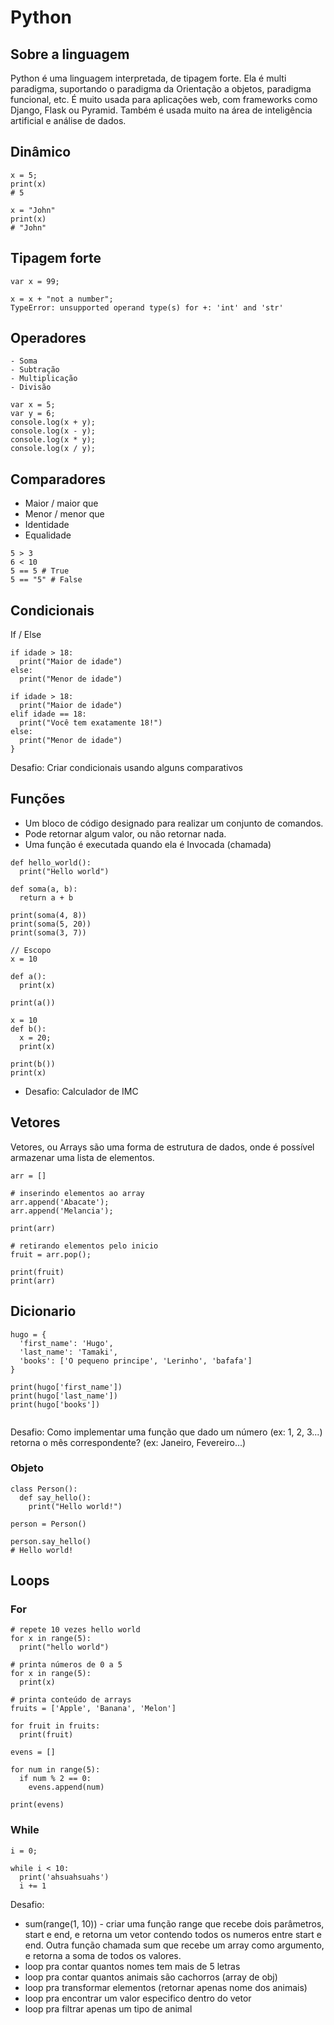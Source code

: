 
# Python

## Sobre a linguagem

Python é uma linguagem interpretada, de tipagem forte. Ela é multi paradigma, suportando o paradigma da Orientação a objetos, paradigma funcional, etc. É muito usada para aplicações web, com frameworks como Django, Flask ou Pyramid. Também é usada muito na área de inteligência artificial e análise de dados.

## Dinâmico

```
x = 5;
print(x)
# 5

x = "John"
print(x)
# "John"
```

## Tipagem forte

```
var x = 99;

x = x + "not a number";
TypeError: unsupported operand type(s) for +: 'int' and 'str'
```

## Operadores

```
- Soma
- Subtração
- Multiplicação
- Divisão

var x = 5;
var y = 6;
console.log(x + y);
console.log(x - y);
console.log(x * y);
console.log(x / y);
```

## Comparadores

- Maior / maior que
- Menor / menor que
- Identidade
- Equalidade

```
5 > 3
6 < 10
5 == 5 # True
5 == "5" # False
```

## Condicionais

If / Else

```
if idade > 18:
  print("Maior de idade")
else:
  print("Menor de idade")
```

```
if idade > 18:
  print("Maior de idade")
elif idade == 18:
  print("Você tem exatamente 18!")
else:
  print("Menor de idade")
}
```

Desafio: Criar condicionais usando alguns comparativos

## Funções

- Um bloco de código designado para realizar um conjunto de comandos.
- Pode retornar algum valor, ou não retornar nada.
- Uma função é executada quando ela é Invocada (chamada)

```
def hello_world():
  print("Hello world")

def soma(a, b):
  return a + b

print(soma(4, 8))
print(soma(5, 20))
print(soma(3, 7))

// Escopo
x = 10

def a():
  print(x)

print(a())

x = 10
def b():
  x = 20;
  print(x)

print(b())
print(x)

```

* Desafio: Calculador de IMC

## Vetores

Vetores, ou Arrays são uma forma de estrutura de dados, onde é possível armazenar uma lista de elementos.

```
arr = []

# inserindo elementos ao array
arr.append('Abacate');
arr.append('Melancia');

print(arr)

# retirando elementos pelo inicio
fruit = arr.pop();

print(fruit)
print(arr)
```

## Dicionario

```
hugo = {
  'first_name': 'Hugo',
  'last_name': 'Tamaki',
  'books': ['O pequeno principe', 'Lerinho', 'bafafa']
}

print(hugo['first_name'])
print(hugo['last_name'])
print(hugo['books'])


```

Desafio: Como implementar uma função que dado um número (ex: 1, 2, 3...) retorna o mês correspondente? (ex: Janeiro, Fevereiro...)

### Objeto

```
class Person():
  def say_hello():
    print("Hello world!")

person = Person()

person.say_hello()
# Hello world!
```

## Loops

### For

```
# repete 10 vezes hello world
for x in range(5):
  print("hello world")

# printa números de 0 a 5
for x in range(5):
  print(x)

# printa conteúdo de arrays
fruits = ['Apple', 'Banana', 'Melon']

for fruit in fruits:
  print(fruit)

evens = []

for num in range(5):
  if num % 2 == 0:
    evens.append(num)

print(evens)
```
### While

```
i = 0;

while i < 10:
  print('ahsuahsuahs')
  i += 1
```

Desafio:
* sum(range(1, 10)) - criar uma função range que recebe dois parâmetros, start e end, e retorna um vetor contendo todos os numeros entre start e end. Outra função chamada sum que recebe um array como argumento, e retorna a soma de todos os valores.
* loop pra contar quantos nomes tem mais de 5 letras
* loop pra contar quantos animais são cachorros (array de obj)
* loop pra transformar elementos (retornar apenas nome dos animais)
* loop pra encontrar um valor especifico dentro do vetor
* loop pra filtrar apenas um tipo de animal
